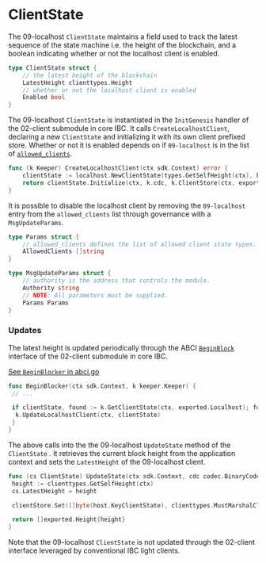 <!--
order: 2
-->

# ClientState

The 09-localhost `ClientState` maintains a field used to track the latest sequence of the state machine i.e. the height of the blockchain,
and a boolean indicating whether or not the localhost client is enabled.

```go
type ClientState struct {
    // the latest height of the blockchain
    LatestHeight clienttypes.Height
    // whether or not the localhost client is enabled 
    Enabled bool
}
```

The 09-localhost `ClientState` is instantiated in the `InitGenesis` handler of the 02-client submodule in core IBC.
It calls `CreateLocalhostClient`, declaring a new `ClientState` and initializing it with its own client prefixed store.
Whether or not it is enabled depends on if `09-localhost` is in the list of [`allowed_clients`](https://github.com/cosmos/ibc-go/blob/v7.0.0-rc0/proto/ibc/core/client/v1/client.proto#L102).

```go
func (k Keeper) CreateLocalhostClient(ctx sdk.Context) error {
    clientState := localhost.NewClientState(types.GetSelfHeight(ctx), k.GetParams(ctx).IsAllowedClient(exported.Localhost))
    return clientState.Initialize(ctx, k.cdc, k.ClientStore(ctx, exported.Localhost), nil)
}
```

It is possible to disable the localhost client by removing the `09-localhost` entry from the `allowed_clients` list through governance
with a `MsgUpdateParams`.

```go
type Params struct {
    // allowed_clients defines the list of allowed client state types.
    AllowedClients []string
}

type MsgUpdateParams struct {
    // authority is the address that controls the module.
    Authority string
    // NOTE: All parameters must be supplied.
    Params Params
}
```

### Updates

The latest height is updated periodically through the ABCI [`BeginBlock`](https://docs.cosmos.network/v0.47/building-modules/beginblock-endblock) interface of the 02-client submodule in core IBC.

[See `BeginBlocker` in abci.go](https://github.com/cosmos/ibc-go/blob/09-localhost/modules/core/02-client/abci.go#L12)

```go
func BeginBlocker(ctx sdk.Context, k keeper.Keeper) {
 // ...

 if clientState, found := k.GetClientState(ctx, exported.Localhost); found {
  k.UpdateLocalhostClient(ctx, clientState)
 }
}
```

The above calls into the the 09-localhost `UpdateState` method of the `ClientState` .
It retrieves the current block height from the application context and sets the `LatestHeight` of the 09-localhost client.

```go
func (cs ClientState) UpdateState(ctx sdk.Context, cdc codec.BinaryCodec, clientStore sdk.KVStore, clientMsg exported.ClientMessage) []exported.Height {
 height := clienttypes.GetSelfHeight(ctx)
 cs.LatestHeight = height

 clientStore.Set([]byte(host.KeyClientState), clienttypes.MustMarshalClientState(cdc, &cs))

 return []exported.Height{height}
}
```

Note that the 09-localhost `ClientState` is not updated through the 02-client interface leveraged by conventional IBC light clients.
